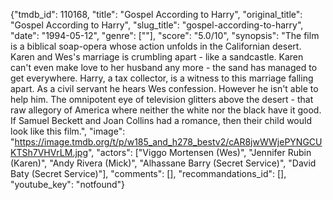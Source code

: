 {"tmdb_id": 110168, "title": "Gospel According to Harry", "original_title": "Gospel According to Harry", "slug_title": "gospel-according-to-harry", "date": "1994-05-12", "genre": [""], "score": "5.0/10", "synopsis": "The film is a biblical soap-opera whose action unfolds in the Californian desert. Karen and Wes's marriage is crumbling apart - like a sandcastle. Karen can't even make love to her husband any more - the sand has managed to get everywhere. Harry, a tax collector, is a witness to this marriage falling apart. As a civil servant he hears Wes confession. However he isn't able to help him. The omnipotent eye of television glitters above the desert - that raw allegory of America where neither the white nor the black have it good. If Samuel Beckett and Joan Collins had a romance, then their child would look like this film.", "image": "https://image.tmdb.org/t/p/w185_and_h278_bestv2/cAR8jwWWjePYNGCUKTSh7VHVrLM.jpg", "actors": ["Viggo Mortensen (Wes)", "Jennifer Rubin (Karen)", "Andy Rivera (Mick)", "Alhassane Barry (Secret Service)", "David Baty (Secret Service)"], "comments": [], "recommandations_id": [], "youtube_key": "notfound"}